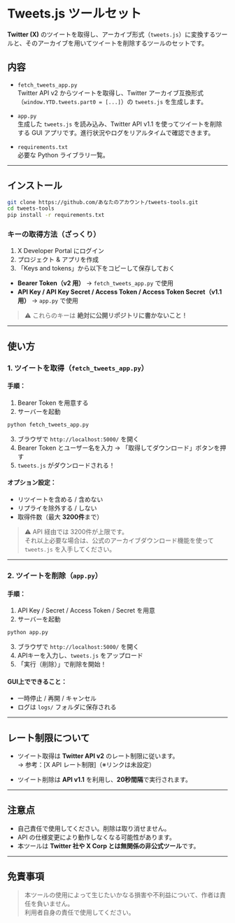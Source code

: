 # Tweets.js ツールセット

**Twitter (X)** のツイートを取得し、アーカイブ形式（`tweets.js`）に変換するツールと、そのアーカイブを用いてツイートを削除するツールのセットです。

## 内容

- `fetch_tweets_app.py`  
  Twitter API v2 からツイートを取得し、Twitter アーカイブ互換形式（`window.YTD.tweets.part0 = [...]`）の `tweets.js` を生成します。

- `app.py`  
  生成した `tweets.js` を読み込み、Twitter API v1.1 を使ってツイートを削除する GUI アプリです。進行状況やログをリアルタイムで確認できます。

- `requirements.txt`  
  必要な Python ライブラリ一覧。

---

## インストール

```bash
git clone https://github.com/あなたのアカウント/tweets-tools.git
cd tweets-tools
pip install -r requirements.txt
```

### キーの取得方法（ざっくり）

1. X Developer Portal にログイン  
2. プロジェクト & アプリを作成  
3. 「Keys and tokens」から以下をコピーして保存しておく  

- **Bearer Token（v2 用）** → `fetch_tweets_app.py` で使用  
- **API Key / API Key Secret / Access Token / Access Token Secret（v1.1 用）** → `app.py` で使用  

> ⚠️ これらのキーは **絶対に公開リポジトリに書かないこと！**

---

## 使い方

### 1. ツイートを取得（`fetch_tweets_app.py`）

#### 手順：

1. Bearer Token を用意する  
2. サーバーを起動  

```bash
python fetch_tweets_app.py
```

3. ブラウザで `http://localhost:5000/` を開く  
4. Bearer Token とユーザー名を入力 → 「取得してダウンロード」ボタンを押す  
5. `tweets.js` がダウンロードされる！

#### オプション設定：

- リツイートを含める / 含めない  
- リプライを除外する / しない  
- 取得件数（最大 **3200件**まで）

> ⚠️ API 経由では 3200件が上限です。  
> それ以上必要な場合は、公式のアーカイブダウンロード機能を使って `tweets.js` を入手してください。

---

### 2. ツイートを削除（`app.py`）

#### 手順：

1. API Key / Secret / Access Token / Secret を用意  
2. サーバーを起動  

```bash
python app.py
```

3. ブラウザで `http://localhost:5000/` を開く  
4. APIキーを入力し、`tweets.js` をアップロード  
5. 「実行（削除）」で削除を開始！

#### GUI上でできること：

- 一時停止 / 再開 / キャンセル  
- ログは `logs/` フォルダに保存される

---

## レート制限について

- ツイート取得は **Twitter API v2** のレート制限に従います。  
  → 参考：[X API レート制限]（※リンクは未設定）

- ツイート削除は **API v1.1** を利用し、**20秒間隔**で実行されます。

---

## 注意点

- 自己責任で使用してください。削除は取り消せません。  
- API の仕様変更により動作しなくなる可能性があります。  
- 本ツールは **Twitter 社や X Corp とは無関係の非公式ツール**です。

---

## 免責事項

> 本ツールの使用によって生じたいかなる損害や不利益について、作者は責任を負いません。  
> 利用者自身の責任で使用してください。
